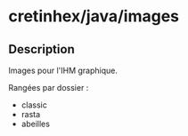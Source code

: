 cretinhex/java/images
=====================


Description
-----------

Images pour l'IHM graphique.

Rangées par dossier :

  - classic
  - rasta
  - abeilles


